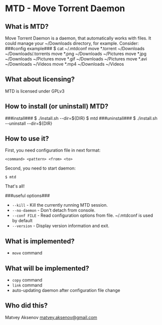 MTD - Move Torrent Daemon
=========================

What is MTD?
------------
Move Torrent Daemon is a daemon, that automatically works with files. It could manage your ~/Downloads directory, for example. Consider:
###config example###
	$ cat ~/.mtdconf
	move	*.torrent	~/Downloads	~/Downloads/.torrents
	move	*.png		~/Downloads	~/Pictures
	move	*.jpg		~/Downloads	~/Pictures
	move	*.gif		~/Downloads	~/Pictures
	move	*.avi		~/Downloads	~/Videos
	move	*.mp4		~/Downloads	~/Videos

What about licensing?
---------------------
MTD is licensed under GPLv3

How to install (or uninstall) MTD?
----------------------------------
###install###
	$ ./install.sh --dir=${DIR}
	$ mtd
###uninstall###
	$ ./install.sh --uninstall --dir=${DIR}

How to use it?
--------------
First, you need configuration file in next format:

	<command> <pattern> <from> <to>

Second, you need to start daemon:

	$ mtd

That's all!

###useful options###
* `--kill` - Kill the currently running MTD session.
* `--no-daemon` -	Don't detach from console.
* `--conf FILE` -	Read configuration options from file. ~/.mtdconf is used by default
* `--version` - Display version information and exit.

What is implemented?
--------------------
* `move` command

What will be implemented?
-------------------------
* `copy` command
* `link` command
* auto-updating daemon after configuration file change

Who did this?
-------------
Matvey Aksenov
matvey.aksenov@gmail.com
